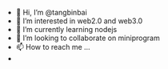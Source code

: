- 👋 Hi, I’m @tangbinbai
- 👀 I’m interested in web2.0 and web3.0
- 🌱 I’m currently learning nodejs
- 💞️ I’m looking to collaborate on miniprogram
- 📫 How to reach me ...
- 


<!---
tangbinbai/tangbinbai is a ✨ special ✨ repository because its `README.md` (this file) appears on your GitHub profile.
You can click the Preview link to take a look at your changes.
--->

